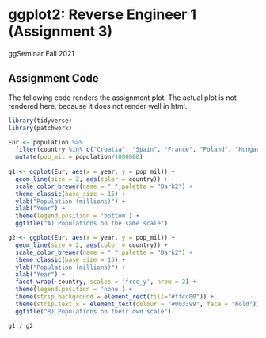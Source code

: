 ggplot2: Reverse Engineer 1 (Assignment 3)
================
ggSeminar
Fall 2021

## Assignment Code

The following code renders the assignment plot. The actual plot is not
rendered here, because it does not render well in html.

``` r
library(tidyverse)
library(patchwork)

Eur <- population %>% 
  filter(country %in% c("Croatia", "Spain", "France", "Poland", "Hungary", "Sweden")) %>%
  mutate(pop_mil = population/1000000)
  
g1 <- ggplot(Eur, aes(x = year, y = pop_mil)) +
  geom_line(size = 2, aes(color = country)) +
  scale_color_brewer(name = " ",palette = "Dark2") +
  theme_classic(base_size = 15) +
  ylab("Population (millions)") +
  xlab("Year") +
  theme(legend.position = 'bottom') +
  ggtitle("A) Populations on the same scale")

g2 <- ggplot(Eur, aes(x = year, y = pop_mil)) +
  geom_line(size = 2, aes(color = country)) +
  scale_color_brewer(name = " ",palette = "Dark2") +
  theme_classic(base_size = 15) +
  ylab("Population (millions)") +
  xlab("Year") +
  facet_wrap(~country, scales = 'free_y', nrow = 2) +
  theme(legend.position = 'none') +
  theme(strip.background = element_rect(fill="#ffcc00")) +
  theme(strip.text.x = element_text(colour = "#003399", face = "bold")) +
  ggtitle("B) Populations on their own scale")

g1 / g2
```
